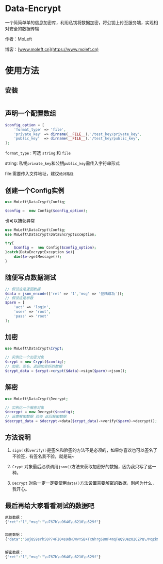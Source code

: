 # Data-Encrypt
一个简简单单的信息加密库，利用私钥将数据加密，将公钥上传至服务端，实现相对安全的数据传输

作者：MoLeft

博客：[www.moleft.cn](https://www.moleft.cn)

# 使用方法

## 安装
```shell

```
## 声明一个配置数组

```php
$config_option = [
    'format_type' => 'file',
    'private_key' => dirname(__FILE__).'/test_key/private_key',
    'public_key'  => dirname(__FILE__).'/test_key/public_key',
];
```
``format_type`` : 可选 ``string`` 和 ``file``

string: 私钥``private_key``和公钥``public_key``需传入字符串形式

file:需要传入文件地址，建议``绝对路径``

## 创建一个Config实例

```php
use MoLeft\DataCrypt\Config;

$config =  new Config($config_option);
```
也可以捕获异常
```php
use MoLeft\DataCrypt\Config;
use MoLeft\DataCrypt\DataEncryptException;

try{
    $config =  new Config($config_option);
}catch(DataEncryptException $e){
    die($e->getMessage());
}
```

## 随便写点数据测试

```php
// 假设这是返回数据
$data = json_encode(['ret' => '1','msg' => '登陆成功']);
// 假设这是参数
$parm = [
    'act' => 'login',
    'user' => 'root',
    'pass' => 'root'
];
```

## 加密

```php
use MoLeft\DataCrypt\Crypt;

// 实例化一个加密对象
$crypt = new Crypt($config);
// 加密，签名，返回加密好的数据
$crypt_data = $crypt->crypt($data)->sign($parm)->json();
```

## 解密

```php
use MoLeft\DataCrypt\Decrypt;

// 实例化一个解密对象
$decrypt = new Decrypt($config);
// 设置解密数据 验签 返回解密数据
$decrypt_data = $decrypt->data($crypt_data)->verify($parm)->decrypt();
```

## 方法说明

1. ``sign()``和``verify()``是签名和验签的方法不是必须的，如果你喜欢也可以签名了不验签，有签名我不验，就是玩~

2. ``Crypt`` 对象最后必须调用``json()``方法来获取加密好的数据，因为我只写了这一种。

3. ``Decrypt`` 对象一定一定要使用``data()``方法设置需要解密的数据，别问为什么，我开心。

## 最后再给大家看看测试的数据吧

```php
原始数据：
{"ret":"1","msg":"\u767b\u9646\u6210\u529f"}


加密数据：
{"data":"Suj8S9srh50P74FIO4s9dHDWvYSB+TxNhrg68OP4mqTeQ9UezO2CZPQ\/Mqzk9r0TUJ\/VReDqxtwrP4O8K6GlmpgyW\/RTXMPy5rGsv1K\/RD45LMPVr1VJyiyKDqjNLZ+D8SLFwNi5dn1uukGqeTO6IzcD\/vf4WuYQ7xq\/yV0hF1e+gh4GkYSQczFWPJNtwWHRDi8Q0rOu48tPbb\/5poduKyObh7CZDiQ3OWuXyS7b2KMMGAL9BM3p0Juzq19QmfSYFl3uBzNu+\/N7LuHhy3egMYNCHpYPkr7xcT9Ra7muaMuTMcJPKSv\/APark3cJnl5ZA+HzJXrDEFJjNIgRAeaBXQ==","sign":"JClGoEWdwIAfUSnIPv1eaqzH7ETC6eeq0c3smEeLq4FkOtEQB\/Q3qLww76ZqWy1Dc4ubyB7eTjGiKouJdusRq0z4glBz0Vze1ZRlQMYVydmUiL4KlCE25fHwyfDTE2KTQs4ZG1bSfe1ENz\/twaLlvBJwhATsoiq7oV1YUAWeAinpREkkdSQL+N1KzkDuIp9JP73b0r3n5g2Rx1QINS1\/T6VIsA2wkqNCHm+43y2A928CCkQdve7VFk\/rL71+XdKWzYRoU+Xde1NPEDOuWP7SzV\/3+DdBwmUjahS\/pIBq0twueQYstPSSd7GU2Lmh\/92+y1SKamW2lIx1kmHcwgcZmA=="}


解密数据：
{"ret":"1","msg":"\u767b\u9646\u6210\u529f"}
```